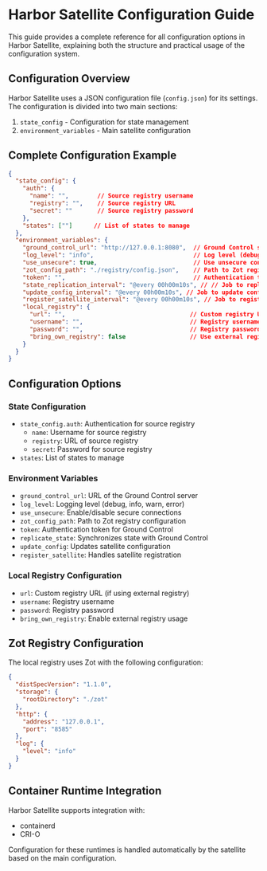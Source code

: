 # Harbor Satellite Configuration Guide

This guide provides a complete reference for all configuration options in Harbor Satellite, explaining both the structure and practical usage of the configuration system.

## Configuration Overview

Harbor Satellite uses a JSON configuration file (`config.json`) for its settings. The configuration is divided into two main sections:

1. `state_config` - Configuration for state management
2. `environment_variables` - Main satellite configuration

## Complete Configuration Example

```json
{
  "state_config": {
    "auth": {
      "name": "",        // Source registry username
      "registry": "",    // Source registry URL
      "secret": ""       // Source registry password
    },
    "states": [""]      // List of states to manage
  },
  "environment_variables": {
    "ground_control_url": "http://127.0.0.1:8080",  // Ground Control server URL
    "log_level": "info",                            // Log level (debug, info, warn, error)
    "use_unsecure": true,                           // Use unsecure connections
    "zot_config_path": "./registry/config.json",    // Path to Zot registry config
    "token": "",                                    // Authentication token
    "state_replication_interval": "@every 00h00m10s", // // Job to replicate state
    "update_config_interval": "@every 00h00m10s", // Job to update configuration  
    "register_satellite_interval": "@every 00h00m10s", // Job to register satellite
    "local_registry": {
      "url": "",                                   // Custom registry URL
      "username": "",                              // Registry username
      "password": "",                              // Registry password
      "bring_own_registry": false                  // Use external registry
    }
  }
}
```

## Configuration Options

### State Configuration

- `state_config.auth`: Authentication for source registry
  - `name`: Username for source registry
  - `registry`: URL of source registry
  - `secret`: Password for source registry
- `states`: List of states to manage

### Environment Variables

- `ground_control_url`: URL of the Ground Control server
- `log_level`: Logging level (debug, info, warn, error)
- `use_unsecure`: Enable/disable secure connections
- `zot_config_path`: Path to Zot registry configuration
- `token`: Authentication token for Ground Control
- `replicate_state`: Synchronizes state with Ground Control
- `update_config`: Updates satellite configuration
- `register_satellite`: Handles satellite registration


### Local Registry Configuration

- `url`: Custom registry URL (if using external registry)
- `username`: Registry username
- `password`: Registry password
- `bring_own_registry`: Enable external registry usage

## Zot Registry Configuration

The local registry uses Zot with the following configuration:

```json
{
  "distSpecVersion": "1.1.0",
  "storage": {
    "rootDirectory": "./zot"
  },
  "http": {
    "address": "127.0.0.1",
    "port": "8585"
  },
  "log": {
    "level": "info"
  }
}
```

## Container Runtime Integration

Harbor Satellite supports integration with:
- containerd
- CRI-O

Configuration for these runtimes is handled automatically by the satellite based on the main configuration.
